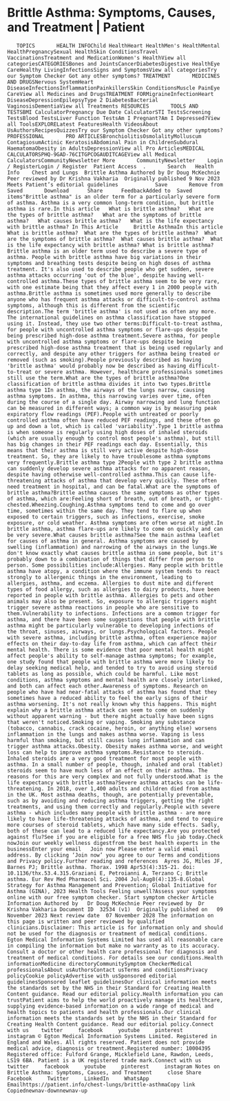 # Brittle Asthma: Symptoms, Causes, and Treatment | Patient

       TOPICS       HEALTH INFOChild HealthHeart HealthMen's HealthMental HealthPregnancySexual HealthSkin ConditionsTravel VaccinationsTreatment and MedicationWomen's HealthView all categoriesCATEGORIESBones and JointsCancerDiabetesDigestive HealthEye CareHealthy LivingInfectionsSigns and SymptomsView all categoriesTry our Symptom Checker Got any other symptoms? TREATMENT       MEDICINES AND DRUGSNervous SystemHeart DiseaseInfectionsInflammationPainkillersSkin ConditionsMuscle PainEye CareView all Medicines and DrugsTREATMENT FORMigraineInfectionHeart DiseaseDepressionEpilepsyType 2 DiabetesBacterial VaginosisDementiaView all Treatments RESOURCES       TOOLS AND TESTSBMI CalculatorPregnancy Due Date CalculatorSTI TestsScreening TestsBlood TestsLiver Function TestsAm I Pregnant?Am I Depressed?View all ToolsEXPLORELatest FeaturesHealth VideosAbout UsAuthorsRecipesQuizzesTry our Symptom Checker Got any other symptoms? PROFESSIONAL       PRO ARTICLESBronchiolitisOsmolalityMolluscum ContagiosumActinic KeratosisAbdominal Pain in ChildrenSubdural HaematomaObesity in AdultsDepressionView all Pro ArticlesMEDICAL CALCULATORSPHQ-9GAD-76CITGPCOGAUDITCAGEView all Medical CalculatorsCommunityNewsletter More       CommunityNewsletter    Login / RegisterLogin / Register  Patient Access  .       Search   Health Info    Chest and Lungs  Brittle Asthma Authored by Dr Doug McKechnie   Peer reviewed by Dr Krishna Vakharia  Originally published 9 Nov 2023   Meets Patient’s editorial guidelines            Save       Remove from Saved       Download      Share      FeedbackAdded to  Saved items"Brittle asthma" is an older term for a particularly severe form of asthma. Asthma is a very common long-term condition, but brittle asthma is rare.In this article   What is brittle asthma?   What are the types of brittle asthma?   What are the symptoms of brittle asthma?   What causes brittle asthma?   What is the life expectancy with brittle asthma? In This Article     Brittle AsthmaIn this article What is brittle asthma?  What are the types of brittle asthma?  What are the symptoms of brittle asthma?  What causes brittle asthma?  What is the life expectancy with brittle asthma? What is brittle asthma?Brittle asthma is an older term used to describe a severe type of asthma. People with brittle asthma have big variations in their symptoms and breathing tests despite being on high doses of asthma treatment. It's also used to describe people who get sudden, severe asthma attacks occurring 'out of the blue', despite having well-controlled asthma.These types of brittle asthma seem to be very rare, with one estimate being that they affect every 1 in 2000 people with asthma.Brittle asthma is sometimes used more generally to describe anyone who has frequent asthma attacks or difficult-to-control asthma symptoms, although this is different from the scientific description.The term 'brittle asthma' is not used as often any more. The international guidelines on asthma classification have stopped using it. Instead, they use two other terms:Difficult-to-treat asthma, for people with uncontrolled asthma symptoms or flare-ups despite being prescribed high-dose asthma treatment.Severe asthma, for people with uncontrolled asthma symptoms or flare-ups despite being prescribed high-dose asthma treatment that is being used regularly and correctly, and despite any other triggers for asthma being treated or removed (such as smoking).People previously described as having 'brittle asthma' would probably now be described as having difficult-to-treat or severe asthma. However, healthcare professionals sometimes still use the term.What are the types of brittle asthma?One classification of brittle asthma divides it into two types.Brittle asthma type 1In asthma, the airways of the lungs narrow, causing asthma symptoms. In asthma, this narrowing varies over time, often during the course of a single day. Airway narrowing and lung function can be measured in different ways; a common way is by measuring peak expiratory flow readings (PEF).People with untreated or poorly controlled asthma often have reduced PEF readings, and these often go up and down a lot, which is called 'variability'.Type 1 brittle asthma is when someone is regularly using high doses of inhaled steroids (which are usually enough to control most people's asthma), but still has big changes in their PEF readings each day. Essentially, this means that their asthma is still very active despite high-dose treatment. So, they are likely to have troublesome asthma symptoms very frequently.Brittle asthma type 2People with type 2 brittle asthma can suddenly develop severe asthma attacks for no apparent reason, despite having otherwise well-controlled asthma.This can cause life-threatening attacks of asthma that develop very quickly. These often need treatment in hospital, and can be fatal.What are the symptoms of brittle asthma?Brittle asthma causes the same symptoms as other types of asthma, which are:Feeling short of breath, out of breath, or tight-chested.Wheezing.Coughing.Asthma symptoms tend to come and go over time, sometimes within the same day. They tend to flare up when exposed to certain triggers, such as infections, exercise, smoke exposure, or cold weather. Asthma symptoms are often worse at night.In brittle asthma, asthma flare-ups are likely to come on quickly and can be very severe.What causes brittle asthma?See the main asthma leaflet for causes of asthma in general. Asthma symptoms are caused by swelling (inflammation) and narrowing of the airways in the lungs.We don't know exactly what causes brittle asthma in some people, but it's probably down to a combination of things that differ from person to person. Some possibilities include:Allergies. Many people with brittle asthma have atopy, a condition where the immune system tends to react strongly to allergenic things in the environment, leading to allergies, asthma, and eczema. Allergies to dust mite and different types of food allergy, such as allergies to dairy products, have been reported in people with brittle asthma. Allergies to pets and other animals may also be present. So, exposure to allergic triggers might trigger severe asthma reactions in people who are sensitive to them.Vulnerability to infections. Infections are a common trigger for asthma, and there have been some suggestions that people with brittle asthma might be particularly vulnerable to developing infections of the throat, sinuses, airways, or lungs.Psychological factors. People with severe asthma, including brittle asthma, often experience major effects on their day-to-day life from asthma, which can affect their mental health. There is some evidence that poor mental health might affect people's ability to self-manage asthma symptoms; for example, one study found that people with brittle asthma were more likely to delay seeking medical help, and tended to try to avoid using steroid tablets as long as possible, which could be harmful. Like most conditions, asthma symptoms and mental health are closely interlinked, and both can affect each other.Awareness of symptoms. Research on people who have had near-fatal attacks of asthma has found that they sometimes have a reduced ability to feel the early signs of their asthma worsening. It's not really known why this happens. This might explain why a brittle asthma attack can seem to come on suddenly without apparent warning - but there might actually have been signs that weren't noticed.Smoking or vaping. Smoking any substance (tobacco, cannabis, crack cocaine, heroin, or anything else) worsens inflammation in the lungs and makes asthma worse. Vaping is less harmful than smoking, but still causes lung inflammation and can trigger asthma attacks.Obesity. Obesity makes asthma worse, and weight loss can help to improve asthma symptoms.Resistance to steroids. Inhaled steroids are a very good treatment for most people with asthma. In a small number of people, though, inhaled and oral (tablet) steroids seem to have much less of an effect on their asthma. The reasons for this are very complex and not fully understood.What is the life expectancy with brittle asthma?Severe asthma attacks can be life-threatening. In 2018, over 1,400 adults and children died from asthma in the UK. Most asthma deaths, though, are potentially preventable, such as by avoiding and reducing asthma triggers, getting the right treatments, and using them correctly and regularly.People with severe asthma - which includes many people with brittle asthma - are more likely to have life-threatening attacks of asthma, and tend to require more courses of steroid tablets, which have many side effects. Sadly, both of these can lead to a reduced life expectancy.Are you protected against flu?See if you are eligible for a free NHS flu jab today.Check nowJoin our weekly wellness digestfrom the best health experts in the businessEnter your email   Join now Please enter a valid email address. By clicking ‘Join now’ you agree to our Terms and conditions and Privacy policy.Further reading and references  Ayres JG, Miles JF, Barnes PJ; Brittle asthma. Thorax. 1998 Apr53(4):315-21. doi: 10.1136/thx.53.4.315.Graziani E, Petroianni A, Terzano C; Brittle asthma. Eur Rev Med Pharmacol Sci. 2004 Jul-Aug8(4):135-8.Global Strategy for Asthma Management and Prevention; Global Initiative for Asthma (GINA), 2023 Health Tools Feeling unwell?Assess your symptoms online with our free symptom checker. Start symptom checker Article Information Authored by   Dr Doug McKechnie Peer reviewed by  Dr Krishna Vakharia Document ID  32534 (v1)  Originally published on   09 November 2023 Next review date  07 November 2028 The information on this page is written and peer reviewed by qualified clinicians.Disclaimer: This article is for information only and should not be used for the diagnosis or treatment of medical conditions. Egton Medical Information Systems Limited has used all reasonable care in compiling the information but make no warranty as to its accuracy. Consult a doctor or other health care professional for diagnosis and treatment of medical conditions. For details see our conditions.Health informationMedicine directoryCommunitySymptom CheckerMedical professionalsAbout usAuthorsContact usTerms and conditionsPrivacy policyCookie policyAdvertise with usSponsored editorial guidelinesSponsored leaflet guidelinesOur clinical information meets the standards set by the NHS in their Standard for Creating Health Content guidance. Read our editorial policy.Health information you can trustPatient aims to help the world proactively manage its healthcare, supplying evidence-based information on a wide range of medical and health topics to patients and health professionals.Our clinical information meets the standards set by the NHS in their Standard for Creating Health Content guidance. Read our editorial policy.Connect with us    twitter     facebook     youtube     pinterest     instagram © Egton Medical Information Systems Limited. Registered in England and Wales. All rights reserved. Patient does not provide medical advice, diagnosis or treatment.Registered number: 10004395 Registered office: Fulford Grange, Micklefield Lane, Rawdon, Leeds, LS19 6BA. Patient is a UK registered trade mark.Connect with us    twitter     facebook     youtube     pinterest     instagram Notes on Brittle Asthma: Symptoms, Causes, and Treatment     close Share          Facebook     Twitter     LinkedIn     WhatsApp     Emailhttps://patient.info/chest-lungs/brittle-asthmaCopy link Copiednewnav-downnewnav-up


